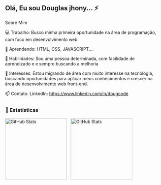 ## Olá, Eu sou Douglas jhony... ⚡

Sobre Mim

💻 Trabalho: Busco minha primeira oportunidade na área de programação, com foco em desenvolvimento web

🌱 Aprendendo: HTML, CSS, JAVASCRIPT....

🔧 Habilidades: Sou uma pessoa determinada, com facilidade de aprendizado e e sempre buscando a melhoria

🎯 Interesses: Estou migrando de área com muito interesse na tecnologia, buscando oportunidades para aplicar meus conhecimentos e crescer na área de desenvolvimento web front-end.

📫 Contato: LinkedIn: https://www.linkedin.com/in/dougcode
##

 <!-- icones de linguagem
 <div align="center">
  <h3> 🤖 Linguagens e Tecnologias </h3> 
  <img align="center" alt="Rafa-Js" height="30" width="40" src="https://raw.githubusercontent.com/devicons/devicon/master/icons/javascript/javascript-plain.svg">
  <img align="center" alt="Rafa-HTML" height="30" width="40" src="https://raw.githubusercontent.com/devicons/devicon/master/icons/html5/html5-original.svg">
  <img  align="center" alt="Rafa-CSS" height="30" width="40" src="https://raw.githubusercontent.com/devicons/devicon/master/icons/css3/css3-original.svg">
  </div>
  
 
  Aqui estão outros icon de outras linguagem
  <img align="center" alt="Rafa-Ts" height="30" width="40" src="https://raw.githubusercontent.com/devicons/devicon/master/icons/typescript/typescript-plain.svg">
  <img align="center" alt="Rafa-React" height="30" width="40" src="https://raw.githubusercontent.com/devicons/devicon/master/icons/react/react-original.svg">
  <img align="center" alt="Rafa-Python" height="30" width="40" src="https://raw.githubusercontent.com/devicons/devicon/master/icons/python/python-original.svg">
  <img align="center" alt="Rafa-Csharp" height="30" width="40" src="https://raw.githubusercontent.com/devicons/devicon/master/icons/csharp/csharp-original.svg"> 
  -->

<h3> 🤖 Estatísticas </h3> 


<div style="display: inline_block">
  
  <img 
    align="left" 
    alt="GitHub Stats" 
    height="200" 
    style="padding-right: 10px;" 
    src="https://github-readme-stats.vercel.app/api?username=douglasjhonyy&show_icons=true&theme=tokyonight&include_all_commits=true&locale=pt-br" 
  />

<img 
      align="left" 
    alt="GitHub Stats" 
    height="200" 
    style="padding-right: 10px;" 
      src="https://github-readme-stats.vercel.app/api/top-langs/?username=douglasjhonyy&theme=tokyonight&layout=compact&custom_title=Tecnologias&langs_count=9" 
  />
</div>




  
